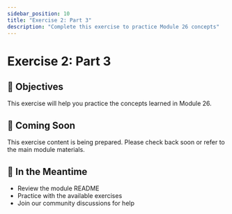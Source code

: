 ```yaml
---
sidebar_position: 10
title: "Exercise 2: Part 3"
description: "Complete this exercise to practice Module 26 concepts"
---
```


# Exercise 2: Part 3

## 🎯 Objectives

This exercise will help you practice the concepts learned in Module 26.

## 📝 Coming Soon

This exercise content is being prepared. Please check back soon or refer to the main module materials.

## 🚀 In the Meantime

- Review the module README
- Practice with the available exercises
- Join our community discussions for help
